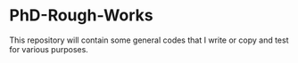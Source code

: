 # PhD-Rough-Works
This repository will contain some general codes that I write or copy and test for various purposes.
